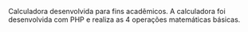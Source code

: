 Calculadora desenvolvida para fins acadêmicos. A calculadora foi desenvolvida com PHP e realiza as 4 operações matemáticas básicas.

